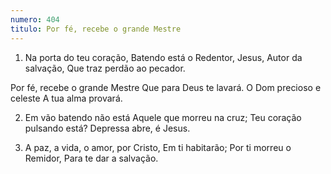 ```yaml
---
numero: 404
titulo: Por fé, recebe o grande Mestre
---
```

1. Na porta do teu coração,
Batendo está o Redentor,
Jesus, Autor da salvação,
Que traz perdão ao pecador.

Por fé, recebe o grande Mestre
Que para Deus te lavará.
O Dom precioso e celeste
A tua alma provará.

2. Em vão batendo não está
Aquele que morreu na cruz;
Teu coração pulsando está?
Depressa abre, é Jesus.

3. A paz, a vida, o amor, por Cristo,
Em ti habitarão;
Por ti morreu o Remidor,
Para te dar a salvação.
